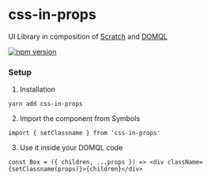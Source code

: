 # css-in-props

UI Library in composition of [Scratch](https://github.com/smbo-ls/scratch) and [DOMQL](https://github.com/domql/domql)

[![npm version](https://badge.fury.io/js/css-in-props.svg)](https://badge.fury.io/js/css-in-props)

### Setup

1. Installation
```
yarn add css-in-props
```

2. Import the component from Symbols
```
import { setClassname } from 'css-in-props'
```

3. Use it inside your DOMQL code
```
const Box = ({ children, ...props }) => <div className={setClassname(props)}>{children}</div>
```

